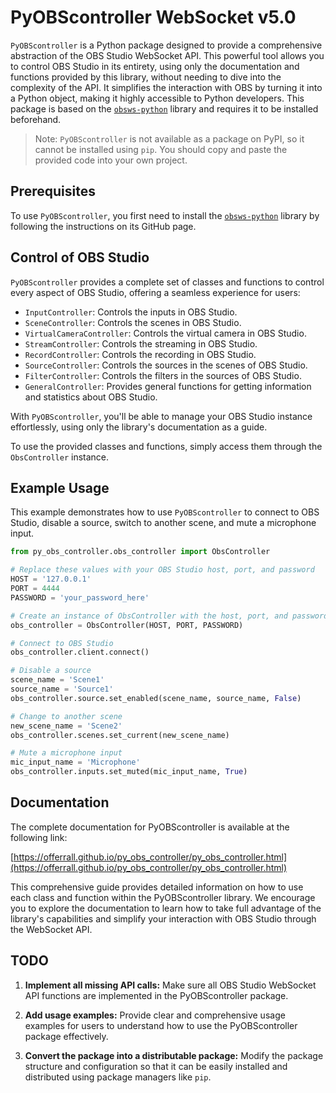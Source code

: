 # PyOBScontroller WebSocket v5.0

`PyOBScontroller` is a Python package designed to provide a comprehensive abstraction of the OBS Studio WebSocket API. This powerful tool allows you to control OBS Studio in its entirety, using only the documentation and functions provided by this library, without needing to dive into the complexity of the API. It simplifies the interaction with OBS by turning it into a Python object, making it highly accessible to Python developers. This package is based on the [`obsws-python`](https://github.com/aatikturk/obsws-python) library and requires it to be installed beforehand.

> Note: `PyOBScontroller` is not available as a package on PyPI, so it cannot be installed using `pip`. You should copy and paste the provided code into your own project.

## Prerequisites

To use `PyOBScontroller`, you first need to install the [`obsws-python`](https://github.com/aatikturk/obsws-python) library by following the instructions on its GitHub page.

## Control of OBS Studio

`PyOBScontroller` provides a complete set of classes and functions to control every aspect of OBS Studio, offering a seamless experience for users:

- `InputController`: Controls the inputs in OBS Studio.
- `SceneController`: Controls the scenes in OBS Studio.
- `VirtualCameraController`: Controls the virtual camera in OBS Studio.
- `StreamController`: Controls the streaming in OBS Studio.
- `RecordController`: Controls the recording in OBS Studio.
- `SourceController`: Controls the sources in the scenes of OBS Studio.
- `FilterController`: Controls the filters in the sources of OBS Studio.
- `GeneralController`: Provides general functions for getting information and statistics about OBS Studio.

With `PyOBScontroller`, you'll be able to manage your OBS Studio instance effortlessly, using only the library's documentation as a guide.

To use the provided classes and functions, simply access them through the `ObsController` instance. 


## Example Usage

This example demonstrates how to use `PyOBScontroller` to connect to OBS Studio, disable a source, switch to another scene, and mute a microphone input.

```python
from py_obs_controller.obs_controller import ObsController

# Replace these values with your OBS Studio host, port, and password
HOST = '127.0.0.1'
PORT = 4444
PASSWORD = 'your_password_here'

# Create an instance of ObsController with the host, port, and password
obs_controller = ObsController(HOST, PORT, PASSWORD)

# Connect to OBS Studio
obs_controller.client.connect()

# Disable a source
scene_name = 'Scene1'
source_name = 'Source1'
obs_controller.source.set_enabled(scene_name, source_name, False)

# Change to another scene
new_scene_name = 'Scene2'
obs_controller.scenes.set_current(new_scene_name)

# Mute a microphone input
mic_input_name = 'Microphone'
obs_controller.inputs.set_muted(mic_input_name, True)
```

## Documentation

The complete documentation for PyOBScontroller is available at the following link:

[https://offerrall.github.io/py_obs_controller/py_obs_controller.html](https://offerrall.github.io/py_obs_controller/py_obs_controller.html)

This comprehensive guide provides detailed information on how to use each class and function within the PyOBScontroller library. We encourage you to explore the documentation to learn how to take full advantage of the library's capabilities and simplify your interaction with OBS Studio through the WebSocket API.


## TODO

1. **Implement all missing API calls:**
   Make sure all OBS Studio WebSocket API functions are implemented in the PyOBScontroller package.

2. **Add usage examples:**
   Provide clear and comprehensive usage examples for users to understand how to use the PyOBScontroller package effectively.

3. **Convert the package into a distributable package:**
   Modify the package structure and configuration so that it can be easily installed and distributed using package managers like `pip`.



